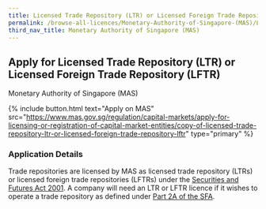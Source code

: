 ```yaml
---
title: Licensed Trade Repository (LTR) or Licensed Foreign Trade Repository (LFTR)
permalink: /browse-all-licences/Monetary-Authority-of-Singapore-(MAS)/Licensed-Trade-Repository-(LTR)-or-Licensed-Foreign-Trade-Repository-(LFTR)
third_nav_title: Monetary Authority of Singapore (MAS)
---
```


## Apply for Licensed Trade Repository (LTR) or Licensed Foreign Trade Repository (LFTR)

Monetary Authority of Singapore (MAS)

{% include button.html text="Apply on MAS" src="https://www.mas.gov.sg/regulation/capital-markets/apply-for-licensing-or-registration-of-capital-market-entities/copy-of-licensed-trade-repository-ltr-or-licensed-foreign-trade-repository-lftr" type="primary" %}

<H3>Application Details</H3>

<p>Trade repositories are licensed by MAS as licensed trade repository (LTRs) or licensed foreign trade repositories (LFTRs) under the <a href="https://sso.agc.gov.sg/Act/SFA2001" target="_blank" rel="noopener">Securities and Futures Act 2001</a>. A company will need an LTR or LFTR licence if it wishes to operate a trade repository as defined under <a href="https://sso.agc.gov.sg/Act/SFA2001?ProvIds=P12A-#P12A-" target="_blank" rel="noopener">Part 2A of the SFA</a>.</p>
